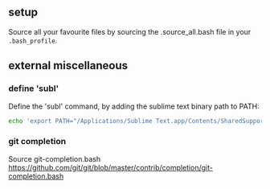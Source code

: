 ## setup

Source all your favourite files by sourcing the .source_all.bash file in your ```.bash_profile```.

## external miscellaneous


### define 'subl'
Define the 'subl' command, by adding the sublime text binary path to PATH:
```bash
echo 'export PATH="/Applications/Sublime Text.app/Contents/SharedSupport/bin:$PATH"' >> ~/.bash_profile
```

### git completion
Source git-completion.bash
https://github.com/git/git/blob/master/contrib/completion/git-completion.bash